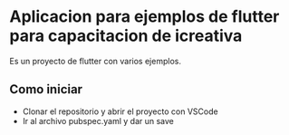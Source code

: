 # Aplicacion para ejemplos de flutter para capacitacion de icreativa

Es un proyecto de flutter con varios ejemplos.

## Como iniciar

- Clonar el repositorio y abrir el proyecto con VSCode
- Ir al archivo pubspec.yaml y dar un save
